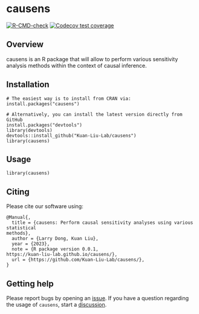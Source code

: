 # causens

<!-- badges: start -->
[![R-CMD-check](https://github.com/Kuan-Liu-Lab/causens/actions/workflows/R-CMD-check.yaml/badge.svg)](https://github.com/Kuan-Liu-Lab/causens/actions/workflows/R-CMD-check.yaml)
[![Codecov test coverage](https://codecov.io/gh/Kuan-Liu-Lab/causens/branch/main/graph/badge.svg)](https://app.codecov.io/gh/Kuan-Liu-Lab/causens?branch=main)
<!-- badges: end -->

## Overview

causens is an R package that will allow to perform various sensitivity
analysis methods within the context of causal inference.

## Installation

```{r}
# The easiest way is to install from CRAN via:
install.packages("causens")

# Alternatively, you can install the latest version directly from GitHub
install.packages("devtools")
library(devtools)
devtools::install_github("Kuan-Liu-Lab/causens")
library(causens)
```

## Usage

```{r}
library(causens)
```

## Citing

Please cite our software using:

```
@Manual{,
  title = {causens: Perform causal sensitivity analyses using various statistical
methods},
  author = {Larry Dong, Kuan Liu},
  year = {2023},
  note = {R package version 0.0.1, 
https://kuan-liu-lab.github.io/causens/},
  url = {https://github.com/Kuan-Liu-Lab/causens/},
}
```

## Getting help

Please report bugs by opening an
[issue](https://github.com/Kuan-Liu-Lab/causens/issues/new). If you have
a question regarding the usage of `causens`, start a
[discussion](https://github.com/Kuan-Liu-Lab/causens/discussions/new/choose).

